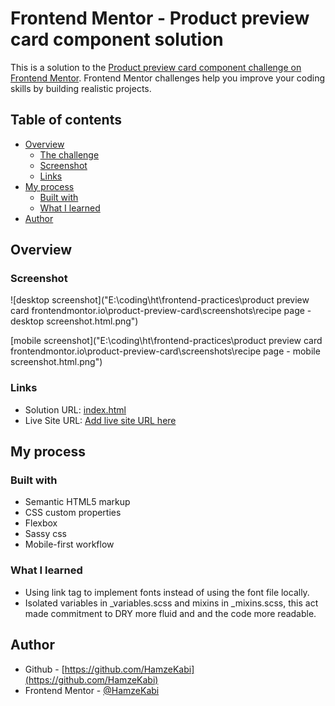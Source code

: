 # Frontend Mentor - Product preview card component solution

This is a solution to the [Product preview card component challenge on Frontend Mentor](https://www.frontendmentor.io/challenges/product-preview-card-component-GO7UmttRfa). Frontend Mentor challenges help you improve your coding skills by building realistic projects. 

## Table of contents

- [Overview](#overview)
  - [The challenge](#the-challenge)
  - [Screenshot](#screenshot)
  - [Links](#links)
- [My process](#my-process)
  - [Built with](#built-with)
  - [What I learned](#what-i-learned)
- [Author](#author)

## Overview

### Screenshot

![desktop screenshot]("E:\coding\ht\frontend-practices\product preview card frontendmontor.io\product-preview-card\screenshots\recipe page - desktop screenshot.html.png")

[mobile screenshot]("E:\coding\ht\frontend-practices\product preview card frontendmontor.io\product-preview-card\screenshots\recipe page - mobile screenshot.html.png")

### Links

- Solution URL: [index.html](https://github.com/HamzeKabi/product-preview-card/blob/9e5af2d3019d6e3122b033927a275a8e6df4e59b/index.html)
- Live Site URL: [Add live site URL here](https://your-live-site-url.com)

## My process

### Built with

- Semantic HTML5 markup
- CSS custom properties
- Flexbox
- Sassy css
- Mobile-first workflow

### What I learned

- Using link tag to implement fonts instead of using the font file locally.
- Isolated variables in _variables.scss and mixins in _mixins.scss, this act made commitment to DRY more fluid and and the code more readable.


## Author

- Github - [https://github.com/HamzeKabi](https://github.com/HamzeKabi)
- Frontend Mentor - [@HamzeKabi](https://www.frontendmentor.io/profile/HamzeKabi)
